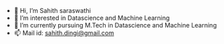 - 👋 Hi, I’m Sahith saraswathi
- 👀 I’m interested in Datascience and Machine Learning
- 🌱 I’m currently pursuing M.Tech in Datascience and Machine Learning
- 📫 Mail id: sahith.dingi@gmail.com
<!---
sahith003/sahith003 is a ✨ special ✨ repository because its `README.md` (this file) appears on your GitHub profile.
You can click the Preview link to take a look at your changes.
--->
